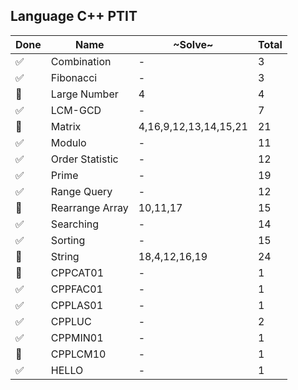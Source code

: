 ## Language C++ PTIT

| Done | Name          | ~Solve~ | Total |
|----|-----------------|---------|-------|
| ✅ | Combination     | - | 3 |
| ✅ | Fibonacci       | - | 3 |
| 🔳 | Large Number    | 4 | 4 |
| ✅ | LCM-GCD         | - | 7 |
| 🔳 | Matrix          | 4,16,9,12,13,14,15,21 | 21 |
| ✅ | Modulo          | - | 11 |
| ✅ | Order Statistic | - | 12 |
| ✅ | Prime           | - | 19 |
| ✅ | Range Query     | - | 12 |
| 🔳 | Rearrange Array | 10,11,17 | 15 |
| ✅ | Searching       | - | 14 |
| ✅ | Sorting         | - | 15 |
| 🔳 | String          | 18,4,12,16,19 | 24 |
| 🔳 | CPPCAT01        | - | 1 |
| ✅ | CPPFAC01        | - | 1 |
| ✅ | CPPLAS01        | - | 1 |
| ✅ | CPPLUC          | - | 2 |
| ✅ | CPPMIN01        | - | 1 |
| 🔳 | CPPLCM10        | - | 1 |
| ✅ | HELLO           | - | 1 |
